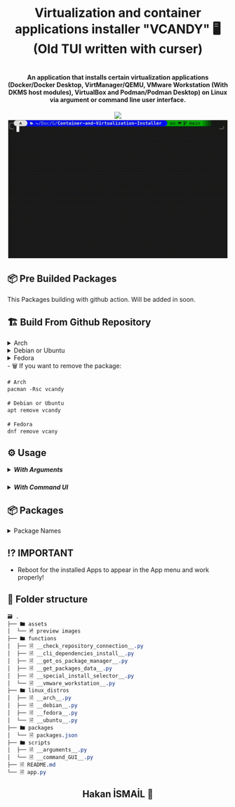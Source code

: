 <h1 align="center"> Virtualization and container applications installer "VCANDY" 🖥️ (Old TUI written with curser)<h1>

<h4 align="center">An application that installs certain virtualization applications (Docker/Docker Desktop, VirtManager/QEMU, VMware Workstation (With DKMS host modules), VirtualBox and Podman/Podman Desktop) on Linux via argument or command line user interface.</h4>

<div align="center">
  <img src="./assets/arguments.gif" style="width: 500px; height: auto;">
  <img src="./assets/Command_gui.gif" style="width: 500px; height: auto;">
</div>

## 📦 Pre Builded Packages
This Packages building with github action. 
Will be added in soon.

## 🏗️ Build From Github Repository

<details><summary>Arch</summary>

The initial installation of vcandy can be done by cloning the PKGBUILD and
building with makepkg:

```sh
pacman -S --needed git
git clone https://github.com/Hakanbaban53/Container-and-Virtualization-Installer.git
cd Container-and-Virtualization-Installer
makepkg -si
```

If you want to do all of this at once, we can chain the commands like so:

```sh
pacman -S --needed git && git clone https://github.com/Hakanbaban53/Container-and-Virtualization-Installer.git && cd Container-and-Virtualization-Installer && makepkg -si
```

</details>

<details><summary>Debian or Ubuntu</summary>

To install Candy on Debian or Ubuntu, it is sufficient to first clone this repository and make the build_deb_package.sh script executable and run it.
It will automatically create and install the debian package:

```sh
apt install git
git clone https://github.com/Hakanbaban53/Container-and-Virtualization-Installer.git
cd Container-and-Virtualization-Installer
chmod +x ./build_deb_package.sh
./build_deb_package.sh
```

If you want to do all of this at once, we can chain the commands like so:

```sh
apt install git && git clone https://github.com/Hakanbaban53/Container-and-Virtualization-Installer.git && cd Container-and-Virtualization-Installer && chmod +x ./build_deb_package.sh && ./build_deb_package.sh
```

</details>

<details><summary>Fedora</summary>

To install Candy on Fedora, it is sufficient to first clone this repository and make the build_rpm_package.sh script executable and run it.
It will automatically create and install the rpm package:

```sh
dnf install git
git clone https://github.com/Hakanbaban53/Container-and-Virtualization-Installer.git
cd Container-and-Virtualization-Installer
chmod +x ./build_rpm_package.sh
./build_rpm_package.sh
```

If you want to do all of this at once, we can chain the commands like so:

```sh
dnf install git && git clone https://github.com/Hakanbaban53/Container-and-Virtualization-Installer.git && cd Container-and-Virtualization-Installer && chmod +x ./build_rpm_package.sh && ./build_rpm_package.sh
```

</details>
- 🗑️ If you want to remove the package:

    # Arch
    pacman -Rsc vcandy
    
    # Debian or Ubuntu
    apt remove vcandy
    
    # Fedora
    dnf remove vcany

## ⚙️ Usage

<details><summary><strong><em>With Arguments</em></strong></summary>


#### Arguments

| Option         | Description                                                                                                                                 |
| -------------- | ------------------------------------------------------------------------------------------------------------------------------------------- |
| -a             | You select the action. 'install' or 'remove'. Default is 'install'.                                                                         |
| -o             | Hide or show terminal output. 'silent' hides the package manager and other outputs. 'noisy' shows the terminal output. Default is 'silent'. |
| --distribution | Specify the Linux distribution. Default detects your Linux distro. Use this if you want to specify another distro.                          |

```css
// If you install the app on your system;
vcandy -a remove -o noisy <package_name> # This is a remove example.

vcandy -a remove -o noisy VirtualBox-7.0 Qemu_and_VM_Manager # You can use more than one package. Like this.

// If you not install the app on your system;
python3 app.py -a remove -o noisy <package_name> # This is a remove example.

python3 app.py -a remove -o noisy VirtualBox-7.0 Qemu_and_VM_Manager # You can use more than one package. Like this.
```

And one more thing. Arguments are case-sensitive. You need to give the package names as specified below:
</details>

### 
<details><summary><strong><em>With Command UI</em></strong></summary>

<p align="left">If you install the in your pc you can use in the terminal vcandy or you can use "python app.py". Command UI start with default. Basic terminal UI for installer. </p>
<p align="left">Use Left/Right arrow key select "yes" or "no". Press "Enter" key for confirm..</p>
<p align="left">Use Up/Down arrow key move each other packager. Use "Tab" key Select/Unselect packages. Press Enter key the confirm packages.</p>

</details>

## 📦 Packages

<details><summary>Package Names</summary>

- Package names in the packages.json.

```css
🗃 .
├── 📦 My_Apps
│  ├── 🗋 Visual Studio Code
│  └── 🗋 Github Desktop
├── 📦 VMware_Workstation-17.5.2
│  ├── 🗋 VMware Workstation-17.5.2
│  └── 🗋 VMware Host Modules DKMS (Dynamic Kernel Modules)
├── 📦 VirtualBox-7.0
│  ├── 🗋 VirtualBox-7.0
│  └── 🗋 Virtual Box Extensions
├── 📦 Qemu_and_VM_Manager
│  ├── 🗋 QEMU
│  └── 🗋 Virtual Machine Manager
├── 📦 Docker_CLI_and_Docker_Desktop
│  ├── 🗋 Docker CLI
│  └── 🗋 Docker Desktop
└── 📦 Podman_and_Podman_Desktop
   ├── 🗋 Podman CLI
   └── 🗋 Podman Desktop
```

</details>


## ⁉️ IMPORTANT

- Reboot for the installed Apps to appear in the App menu and work properly!

## 📂 Folder structure

```css
🗃 .
├── 🖿 assets
│  └── 🖻 preview images
├── 🖿 functions
│  ├── 🗎 __check_repository_connection__.py
│  ├── 🗎 __cli_dependencies_install__.py
│  ├── 🗎 __get_os_package_manager__.py
│  ├── 🗎 __get_packages_data__.py
│  ├── 🗎 __special_install_selector__.py
│  └── 🗎 __vmware_workstation__.py
├── 🖿 linux_distros
│  ├── 🗎 __arch__.py
│  ├── 🗎 __debian__.py
│  ├── 🗎 __fedora__.py
│  └── 🗎 __ubuntu__.py
├── 🖿 packages
│  └── 🗎 packages.json
├── 🖿 scripts
│  ├── 🗎 __arguments__.py
│  └── 🗎 __command_GUI__.py
├── 🗎 README.md
└── 🗎 app.py

```

<h2 align="center"> Hakan İSMAİL 💙 </h2>

